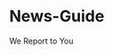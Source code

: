 # News-Guide
<html>
<head>
      <title> News Guide </title>
</head>
  
<body>
  <right> We Report to You </right>
  
  </body>
  </html>
